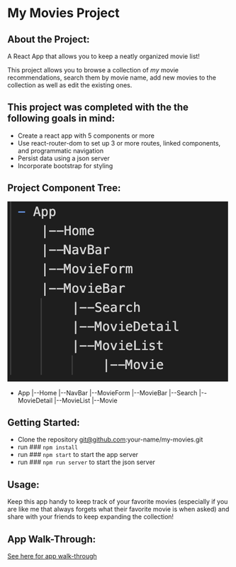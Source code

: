 # My Movies Project

## About the Project:
A React App that allows you to keep a neatly organized movie list!

This project allows you to browse a collection of *my* movie recommendations, search them by movie name, add new movies to the collection as well as edit the existing ones.


## This project was completed with the the following goals in mind: 
 - Create a react app with 5 components or more
 - Use react-router-dom to set up 3 or more routes, linked components, and programmatic navigation
 - Persist data using a json server
 - Incorporate bootstrap for styling

 ## Project Component Tree:
 ![Alt text](src/App_Tree.png?raw=true "App Component Tree")
 - App
    |--Home
    |--NavBar
    |--MovieForm
    |--MovieBar
        |--Search
        |--MovieDetail
        |--MovieList
            |--Movie


## Getting Started:
- Clone the repository git@github.com:your-name/my-movies.git
- run ### `npm install`
- run ### `npm start` to start the app server
- run ### `npm run server` to start the json server

## Usage:
Keep this app handy to keep track of your favorite movies (especially if you are like me that always forgets what their favorite movie is when asked) and share with your friends to keep expanding the collection!

## App Walk-Through:
[See here for app walk-through](https://youtu.be/Tr6b7-vz59o)